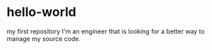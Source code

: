 # hello-world
my first repository
I'm an engineer that is looking for a better way to manage my source code.
